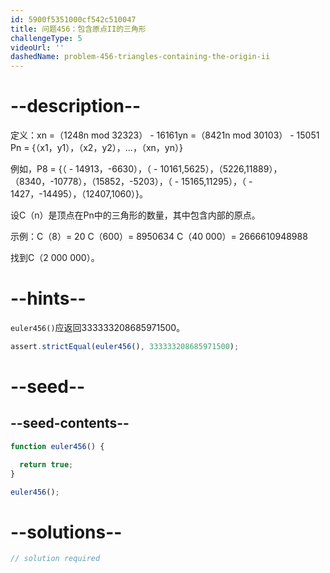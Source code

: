 ```yaml
---
id: 5900f5351000cf542c510047
title: 问题456：包含原点II的三角形
challengeType: 5
videoUrl: ''
dashedName: problem-456-triangles-containing-the-origin-ii
---
```


# --description--

定义：xn =（1248n mod 32323） - 16161yn =（8421n mod 30103） - 15051 Pn = {（x1，y1），（x2，y2），...，（xn，yn）}

例如，P8 = {（ - 14913，-6630），（ - 10161,5625），（5226,11889），（8340，-10778），（15852，-5203），（ - 15165,11295），（ - 1427，-14495），（12407,1060）}。

设C（n）是顶点在Pn中的三角形的数量，其中包含内部的原点。

示例：C（8）= 20 C（600）= 8950634 C（40 000）= 2666610948988

找到C（2 000 000）。

# --hints--

`euler456()`应返回333333208685971500。

```js
assert.strictEqual(euler456(), 333333208685971500);
```

# --seed--

## --seed-contents--

```js
function euler456() {

  return true;
}

euler456();
```

# --solutions--

```js
// solution required
```
